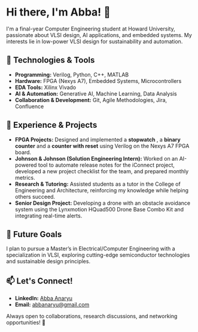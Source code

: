 # Hi there, I'm Abba! 👋

I'm a final-year Computer Engineering student at Howard University, passionate about VLSI design, AI applications, and embedded systems. My interests lie in low-power VLSI design for sustainability and automation.

## 🔧 Technologies & Tools

- **Programming:** Verilog, Python, C++, MATLAB  
- **Hardware:** FPGA (Nexys A7), Embedded Systems, Microcontrollers  
- **EDA Tools:** Xilinx Vivado  
- **AI & Automation:** Generative AI, Machine Learning, Data Analysis  
- **Collaboration & Development:** Git, Agile Methodologies, Jira, Confluence  

## 🚀 Experience & Projects

- **FPGA Projects:** Designed and implemented a **stopwatch** , a **binary counter** and a **counter with reset** using Verilog on the Nexys A7 FPGA board.
- **Johnson & Johnson (Solution Engineering Intern):** Worked on an AI-powered tool to automate release notes for the iConnect project, developed a new project checklist for the team, and prepared monthly metrics.
- **Research & Tutoring:** Assisted students as a tutor in the College of Engineering and Architecture, reinforcing my knowledge while helping others succeed.
- **Senior Design Project:** Developing a drone with an obstacle avoidance system using the Lynxmotion HQuad500 Drone Base Combo Kit and integrating real-time alerts.

## 🎯 Future Goals

I plan to pursue a Master’s in Electrical/Computer Engineering with a specialization in VLSI, exploring cutting-edge semiconductor technologies and sustainable design principles.

## 📫 Let's Connect!

- **LinkedIn:** [Abba Anaryu](https://www.linkedin.com/in/abba-anaryu-053a00247/)
- **Email:** abbanaryu@gmail.com  

Always open to collaborations, research discussions, and networking opportunities! 🚀
